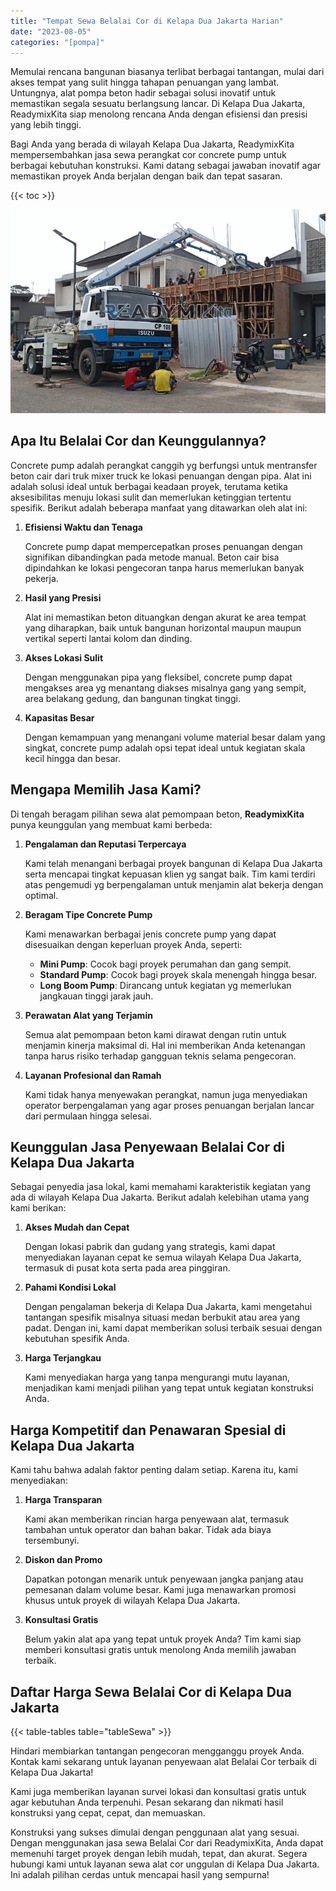 ```yaml
---
title: "Tempat Sewa Belalai Cor di Kelapa Dua Jakarta Harian"
date: "2023-08-05"
categories: "[pompa]"
---
```


Memulai rencana bangunan biasanya terlibat berbagai tantangan, mulai dari akses tempat yang sulit hingga tahapan penuangan yang lambat. Untungnya, alat pompa beton hadir sebagai solusi inovatif untuk memastikan segala sesuatu berlangsung lancar. Di Kelapa Dua Jakarta, ReadymixKita siap menolong rencana Anda dengan efisiensi dan presisi yang lebih tinggi.

Bagi Anda yang berada di wilayah Kelapa Dua Jakarta, ReadymixKita mempersembahkan jasa sewa perangkat cor concrete pump untuk berbagai kebutuhan konstruksi. Kami datang sebagai jawaban inovatif agar memastikan proyek Anda berjalan dengan baik dan tepat sasaran.

{{< toc >}}

![Tempat Sewa Belalai Cor di Kelapa Dua Jakarta Harian](/images/pompa/sewa-pompa-02.jpg)

## Apa Itu Belalai Cor dan Keunggulannya?

Concrete pump adalah perangkat canggih yg berfungsi untuk mentransfer beton cair dari truk mixer truck ke lokasi penuangan dengan pipa. Alat ini adalah solusi ideal untuk berbagai keadaan proyek, terutama ketika aksesibilitas menuju lokasi sulit dan memerlukan ketinggian tertentu spesifik. Berikut adalah beberapa manfaat yang ditawarkan oleh alat ini:

1. **Efisiensi Waktu dan Tenaga**

   Concrete pump dapat mempercepatkan proses penuangan dengan signifikan dibandingkan pada metode manual. Beton cair bisa dipindahkan ke lokasi pengecoran tanpa harus memerlukan banyak pekerja.

2. **Hasil yang Presisi**

   Alat ini memastikan beton dituangkan dengan akurat ke area tempat yang diharapkan, baik untuk bangunan horizontal maupun maupun vertikal seperti lantai kolom dan dinding.

3. **Akses Lokasi Sulit**

   Dengan menggunakan pipa yang fleksibel, concrete pump dapat mengakses area yg menantang diakses misalnya gang yang sempit, area belakang gedung, dan bangunan tingkat tinggi.

4. **Kapasitas Besar**

   Dengan kemampuan yang menangani volume material besar dalam yang singkat, concrete pump adalah opsi tepat ideal untuk kegiatan skala kecil hingga dan besar.

## Mengapa Memilih Jasa Kami?

Di tengah beragam pilihan sewa alat pemompaan beton, **ReadymixKita** punya keunggulan yang membuat kami berbeda:

1. **Pengalaman dan Reputasi Terpercaya**

   Kami telah menangani berbagai proyek bangunan di Kelapa Dua Jakarta serta mencapai tingkat kepuasan klien yg sangat baik. Tim kami terdiri atas pengemudi yg berpengalaman untuk menjamin alat bekerja dengan optimal.

2. **Beragam Tipe Concrete Pump**

   Kami menawarkan berbagai jenis concrete pump yang dapat disesuaikan dengan keperluan proyek Anda, seperti:
   - **Mini Pump**: Cocok bagi proyek perumahan dan gang sempit.
   - **Standard Pump**: Cocok bagi proyek skala menengah hingga besar.
   - **Long Boom Pump**: Dirancang untuk kegiatan yg memerlukan jangkauan tinggi jarak jauh.

3. **Perawatan Alat yang Terjamin**

   Semua alat pemompaan beton kami dirawat dengan rutin untuk menjamin kinerja maksimal di. Hal ini memberikan Anda ketenangan tanpa harus risiko terhadap gangguan teknis selama pengecoran.

4. **Layanan Profesional dan Ramah**

   Kami tidak hanya menyewakan perangkat, namun juga menyediakan operator berpengalaman yang agar proses penuangan berjalan lancar dari permulaan hingga selesai.

## Keunggulan Jasa Penyewaan Belalai Cor di Kelapa Dua Jakarta

Sebagai penyedia jasa lokal, kami memahami karakteristik kegiatan yang ada di wilayah Kelapa Dua Jakarta. Berikut adalah kelebihan utama yang kami berikan:

1. **Akses Mudah dan Cepat**

   Dengan lokasi pabrik dan gudang yang strategis, kami dapat menyediakan layanan cepat ke semua wilayah Kelapa Dua Jakarta, termasuk di pusat kota serta pada area pinggiran.

2. **Pahami Kondisi Lokal**

   Dengan pengalaman bekerja di Kelapa Dua Jakarta, kami mengetahui tantangan spesifik misalnya situasi medan berbukit atau area yang padat. Dengan ini, kami dapat memberikan solusi terbaik sesuai dengan kebutuhan spesifik Anda.

3. **Harga Terjangkau**

   Kami menyediakan harga yang tanpa mengurangi mutu layanan, menjadikan kami menjadi pilihan yang tepat untuk kegiatan konstruksi Anda.

## Harga Kompetitif dan Penawaran Spesial di Kelapa Dua Jakarta

Kami tahu bahwa adalah faktor penting dalam setiap. Karena itu, kami menyediakan:

1. **Harga Transparan**

   Kami akan memberikan rincian harga penyewaan alat, termasuk tambahan untuk operator dan bahan bakar. Tidak ada biaya tersembunyi.

2. **Diskon dan Promo**

   Dapatkan potongan menarik untuk penyewaan jangka panjang atau pemesanan dalam volume besar. Kami juga menawarkan promosi khusus untuk proyek di wilayah Kelapa Dua Jakarta.

3. **Konsultasi Gratis**

   Belum yakin alat apa yang tepat untuk proyek Anda? Tim kami siap memberi konsultasi gratis untuk menolong Anda memilih jawaban terbaik.

## Daftar Harga Sewa Belalai Cor di Kelapa Dua Jakarta

{{< table-tables table="tableSewa" >}}

Hindari membiarkan tantangan pengecoran mengganggu proyek Anda. Kontak kami sekarang untuk layanan penyewaan alat Belalai Cor terbaik di Kelapa Dua Jakarta!

Kami juga memberikan layanan survei lokasi dan konsultasi gratis untuk agar kebutuhan Anda terpenuhi. Pesan sekarang dan nikmati hasil konstruksi yang cepat, cepat, dan memuaskan.

Konstruksi yang sukses dimulai dengan penggunaan alat yang sesuai. Dengan menggunakan jasa sewa Belalai Cor dari ReadymixKita, Anda dapat memenuhi target proyek dengan lebih mudah, tepat, dan akurat. Segera hubungi kami untuk layanan sewa alat cor unggulan di Kelapa Dua Jakarta. Ini adalah pilihan cerdas untuk mencapai hasil yang sempurna!
